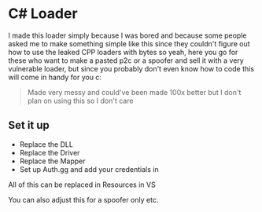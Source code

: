 # C# Loader

I made this loader simply because I was bored and because some people asked me to make something simple like this since they couldn't figure out how to use the leaked CPP loaders with bytes so yeah, here you go for these who want to make a pasted p2c or a spoofer and sell it with a very vulnerable loader, but since you probably don't even know how to code this will come in handy for you c:

> Made very messy and could've been made 100x better but I don't plan on using this so I don't care

## Set it up

- Replace the DLL
- Replace the Driver
- Replace the Mapper
- Set up Auth.gg and add your credentials in

All of this can be replaced in Resources in VS

You can also adjust this for a spoofer only etc. 
